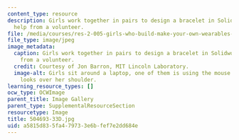```yaml
---
content_type: resource
description: Girls work together in pairs to design a bracelet in Solidworks with
  help from a volunteer.
file: /media/courses/res-2-005-girls-who-build-make-your-own-wearables-workshop-spring-2015/a5815d835fa479733e6bfef7e2dd684e_504693-33D.jpg
file_type: image/jpeg
image_metadata:
  caption: Girls work together in pairs to design a bracelet in Solidworks with help
    from a volunteer.
  credit: Courtesy of Jon Barron, MIT Lincoln Laboratory.
  image-alt: Girls sit around a laptop, one of them is using the mouse. A volunteer
    looks over her shoulder.
learning_resource_types: []
ocw_type: OCWImage
parent_title: Image Gallery
parent_type: SupplementalResourceSection
resourcetype: Image
title: 504693-33D.jpg
uid: a5815d83-5fa4-7973-3e6b-fef7e2dd684e
---
```


